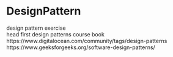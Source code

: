 # DesignPattern
<p>
design pattern exercise</br>
head first design patterns course book</br>
https://www.digitalocean.com/community/tags/design-patterns</br>
https://www.geeksforgeeks.org/software-design-patterns/</br>

</p>
